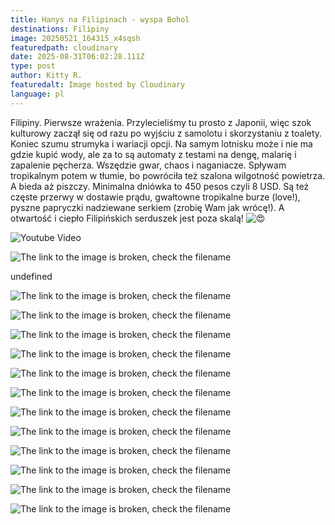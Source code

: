```yaml
---
title: Hanys na Filipinach - wyspa Bohol
destinations: Filipiny
image: 20250521_164315_x4sqsh
featuredpath: cloudinary
date: 2025-08-31T06:02:28.111Z
type: post
author: Kitty R.
featuredalt: Image hosted by Cloudinary
language: pl
---
```

<!--StartFragment-->

<!--StartFragment-->

Filipiny. Pierwsze wrażenia. Przylecieliśmy tu prosto z Japonii, więc szok kulturowy zaczął się od razu po wyjściu z samolotu i skorzystaniu z toalety. Koniec szumu strumyka i wariacji opcji. Na samym lotnisku może i nie ma gdzie kupić wody, ale za to są automaty z testami na dengę, malarię i zapalenie pęcherza. Wszędzie gwar, chaos i naganiacze. Spływam tropikalnym potem w tłumie, bo powróciła też szalona wilgotność powietrza. A bieda aż piszczy. Minimalna dniówka to 450 [](<>)pesos czyli 8 USD. Są też częste przerwy w dostawie prądu, gwałtowne tropikalne burze (love!), pyszne papryczki nadziewane serkiem (zrobię Wam jak wrócę!). A otwartość i ciepło Filipińskich serduszek jest poza skalą! ![😍](https://static.xx.fbcdn.net/images/emoji.php/v9/t2/1/16/1f60d.png)

<!--EndFragment-->

![Youtube Video](http://img.youtube.com/vi/undefined/0.jpg)

![The link to the image is broken, check the filename](https://res.cloudinary.com/dkdpqgjhi/image/upload/c_scale,w_600/20250519_133040_oitgpx)

undefined

![The link to the image is broken, check the filename](https://res.cloudinary.com/dkdpqgjhi/image/upload/c_scale,w_600/20250519_232204_kbigjm)

![The link to the image is broken, check the filename](https://res.cloudinary.com/dkdpqgjhi/image/upload/c_scale,w_600/20250519_132250_vj0x9g)

![The link to the image is broken, check the filename](https://res.cloudinary.com/dkdpqgjhi/image/upload/c_scale,w_600/20250519_161911_ihddup)

![The link to the image is broken, check the filename](https://res.cloudinary.com/dkdpqgjhi/image/upload/c_scale,w_600/20250519_160157_tncfhe)

![The link to the image is broken, check the filename](https://res.cloudinary.com/dkdpqgjhi/image/upload/c_scale,w_600/20250519_132241_ayu1u6)

![The link to the image is broken, check the filename](https://res.cloudinary.com/dkdpqgjhi/image/upload/c_scale,w_600/20250515_103555_kescyw)

![The link to the image is broken, check the filename](https://res.cloudinary.com/dkdpqgjhi/image/upload/c_scale,w_600/20250517_100058_xumtdj)

![The link to the image is broken, check the filename](https://res.cloudinary.com/dkdpqgjhi/image/upload/c_scale,w_600/20250515_104222_rwivan)

![The link to the image is broken, check the filename](https://res.cloudinary.com/dkdpqgjhi/image/upload/c_scale,w_600/20250517_200549_q6uzyj)

![The link to the image is broken, check the filename](https://res.cloudinary.com/dkdpqgjhi/image/upload/c_scale,w_600/20250517_200446_c8vswt)

![The link to the image is broken, check the filename](https://res.cloudinary.com/dkdpqgjhi/image/upload/c_scale,w_600/20250517_104452_kv4heh)

![The link to the image is broken, check the filename](https://res.cloudinary.com/dkdpqgjhi/image/upload/c_scale,w_600/20250521_164256_lpmiok)

<!--EndFragment-->